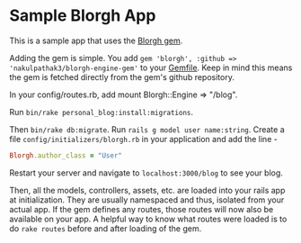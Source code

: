 # Sample Blorgh App

This is a sample app that uses the [Blorgh gem](https://github.com/nakulpathak3/blorgh-engine-gem).

Adding the gem is simple. You add `gem 'blorgh', :github => 'nakulpathak3/blorgh-engine-gem'` to your [Gemfile](https://github.com/nakulpathak3/app-to-use-blorgh-gem/blob/master/Gemfile#L13).
Keep in mind this means the gem is fetched directly from the gem's github repository. 

In your config/routes.rb, add mount Blorgh::Engine => "/blog".

Run `bin/rake personal_blog:install:migrations`.

Then `bin/rake db:migrate`.
Run `rails g model user name:string`. 
Create a file `config/initializers/blorgh.rb` in your application and add the line - 
```ruby
Blorgh.author_class = "User"
```
Restart your server and navigate to `localhost:3000/blog` to see your blog.

Then, all the models, controllers, assets, etc. are loaded into your rails app at initialization. They are usually namespaced and thus, isolated from your actual app.
If the gem defines any routes, those routes will now also be available on your app. A helpful way to know what routes were loaded is to do `rake routes` before and after loading of the gem.
